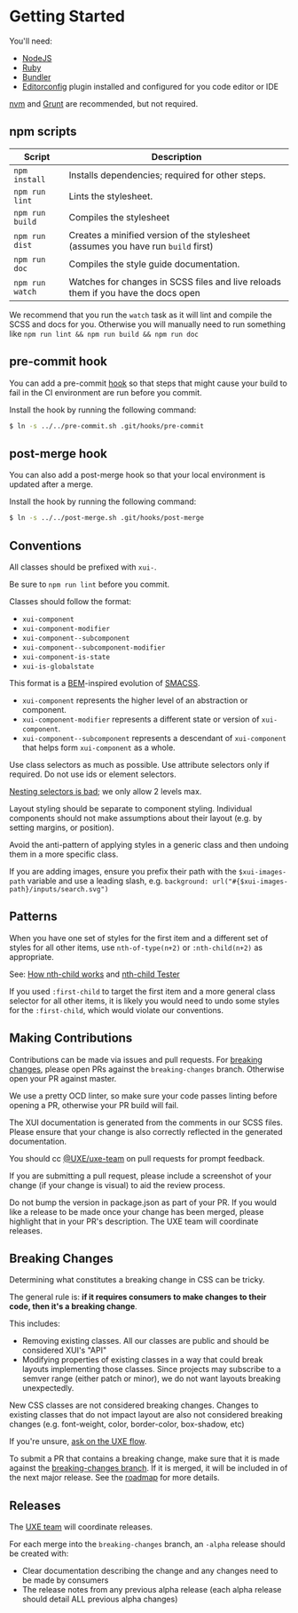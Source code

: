 
Getting Started
===============

You'll need:

 * [NodeJS](https://nodejs.org/)
 * [Ruby](https://www.ruby-lang.org/en/)
 * [Bundler](http://bundler.io/)
 * [Editorconfig](http://editorconfig.org/) plugin installed and configured for you code editor or IDE

[nvm](https://github.com/creationix/nvm) and [Grunt](http://gruntjs.com/) are recommended, but not required.


npm scripts
-----------

Script          | Description
----------------|-------------
`npm install`   | Installs dependencies; required for other steps.
`npm run lint`  | Lints the stylesheet.
`npm run build` | Compiles the stylesheet
`npm run dist`  | Creates a minified version of the stylesheet (assumes you have run `build` first)
`npm run doc`   | Compiles the style guide documentation.
`npm run watch` | Watches for changes in SCSS files and live reloads them if you have the docs open

We recommend that you run the `watch` task as it will lint and compile the SCSS and docs for you.
Otherwise you will manually need to run something like `npm run lint && npm run build && npm run doc`


pre-commit hook
---------------

You can add a pre-commit [hook](http://git-scm.com/book/en/v2/Customizing-Git-Git-Hooks) so that steps that might cause your build to fail in the CI environment are run before you commit.

Install the hook by running the following command:

```bash
$ ln -s ../../pre-commit.sh .git/hooks/pre-commit
```


post-merge hook
---------------

You can also add a post-merge hook so that your local environment is updated after a merge.

Install the hook by running the following command:

```bash
$ ln -s ../../post-merge.sh .git/hooks/post-merge
```


Conventions
-----------

All classes should be prefixed with `xui-`.

Be sure to `npm run lint` before you commit.

Classes should follow the format:

 * `xui-component`
 * `xui-component-modifier`
 * `xui-component--subcomponent`
 * `xui-component--subcomponent-modifier`
 * `xui-component-is-state`
 * `xui-is-globalstate`

This format is a [BEM](https://en.bem.info/)-inspired evolution of [SMACSS](https://smacss.com/).

 * `xui-component` represents the higher level of an abstraction or component.
 * `xui-component-modifier` represents a different state or version of `xui-component`.
 * `xui-component--subcomponent` represents a descendant of `xui-component` that
   helps form `xui-component` as a whole.

Use class selectors as much as possible. Use attribute selectors only if required.
Do not use ids or element selectors.

[Nesting selectors is bad](http://markdotto.com/2015/07/20/css-nesting/); we only allow 2 levels max.

Layout styling should be separate to component styling. Individual components
should not make assumptions about their layout (e.g. by setting margins, or position).

Avoid the anti-pattern of applying styles in a generic class and then undoing them in a
more specific class.

If you are adding images, ensure you prefix their path with the `$xui-images-path` variable and use
a leading slash, e.g. `background: url("#{$xui-images-path}/inputs/search.svg")`


Patterns
--------

When you have one set of styles for the first item and a different set of styles for all
other items, use `nth-of-type(n+2)` or `:nth-child(n+2)` as appropriate.

See: [How nth-child works](https://css-tricks.com/how-nth-child-works/) and
[nth-child Tester](https://css-tricks.com/examples/nth-child-tester/)

If you used `:first-child` to target the first item and a more general class selector for all
other items, it is likely you would need to undo some styles for the `:first-child`, which would
violate our conventions.


Making Contributions
--------------------

Contributions can be made via issues and pull requests. For [breaking changes](#breaking-changes),
please open PRs against the `breaking-changes` branch. Otherwise open your PR against master.

We use a pretty OCD linter, so make sure your code passes linting before opening a PR, otherwise
your PR build will fail.

The XUI documentation is generated from the comments in our SCSS files. Please ensure that your change
is also correctly reflected in the generated documentation.

You should cc [@UXE/uxe-team](https://github.dev.xero.com/orgs/UXE/teams/uxe-team)
on pull requests for prompt feedback.

If you are submitting a pull request, please include a screenshot of your change (if your change is visual)
to aid the review process.

Do not bump the version in package.json as part of your PR. If you would like a release to be made
once your change has been merged, please highlight that in your PR's description. The UXE team will
coordinate releases.


Breaking Changes
----------------

Determining what constitutes a breaking change in CSS can be tricky.

The general rule is: **if it requires consumers to make changes to their code, then it's a breaking change**.

This includes:

* Removing existing classes. All our classes are public and should be considered XUI's "API"
* Modifying properties of existing classes in a way that could break layouts implementing those classes.
Since projects may subscribe to a semver range (either patch or minor), we do not want layouts
breaking unexpectedly.

New CSS classes are not considered breaking changes. Changes to existing classes that do not impact
layout are also not considered breaking changes (e.g. font-weight, color, border-color, box-shadow, etc)

If you're unsure, [ask on the UXE flow](https://www.flowdock.com/app/xero/ux-engineering).

To submit a PR that contains a breaking change, make sure that it is made against the
[breaking-changes branch](https://github.dev.xero.com/UXE/xui/tree/breaking-changes). If it is merged,
it will be included in of the next major release. See the [roadmap](https://github.dev.xero.com/UXE/xui/wiki#roadmap)
for more details.


Releases
--------

The [UXE team](https://github.dev.xero.com/orgs/UXE/teams/uxe-team) will coordinate releases.

For each merge into the `breaking-changes` branch, an `-alpha` release should be created with:

* Clear documentation describing the change and any changes need to be made by consumers
* The release notes from any previous alpha release (each alpha release should detail ALL previous alpha changes)
